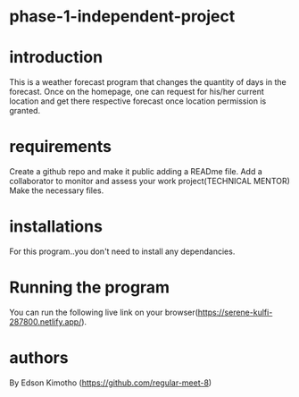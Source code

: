 # phase-1-independent-project

# introduction 
This is a weather forecast program that changes the quantity of days in the forecast. Once on the homepage, one can request for his/her current location and get there respective forecast once location permission is granted.

# requirements
Create a github repo and make it public adding a READme file.
Add a collaborator to monitor and assess your work project(TECHNICAL MENTOR)
Make the necessary files.

# installations
For this program..you don't need to install any dependancies.

# Running the program
 You can run the following live link on your browser(https://serene-kulfi-287800.netlify.app/).

 # authors
 By Edson Kimotho (https://github.com/regular-meet-8)

